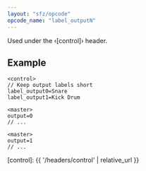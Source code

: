 ```yaml
---
layout: "sfz/opcode"
opcode_name: "label_outputN"
---
```

Used under the ‹[control]› header.

## Example

```sfz
<control>
// Keep output labels short
label_output0=Snare
label_output1=Kick Drum

<master>
output=0
// ...

<master>
output=1
// ...
```


[control]: {{ '/headers/control' | relative_url }}
